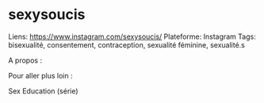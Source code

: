 # sexysoucis

Liens: https://www.instagram.com/sexysoucis/
Plateforme: Instagram
Tags: bisexualité, consentement, contraception, sexualité féminine, sexualité.s

A propos :

Pour aller plus loin :

Sex Education (série)